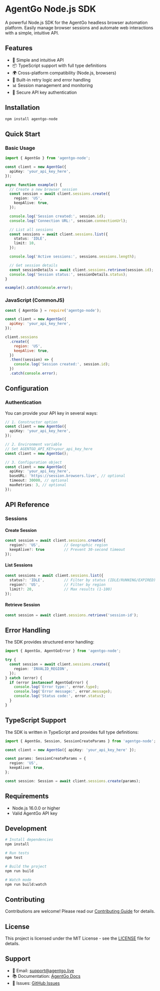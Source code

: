 # AgentGo Node.js SDK

A powerful Node.js SDK for the AgentGo headless browser automation platform. Easily manage browser sessions and automate web interactions with a simple, intuitive API.

## Features

- 🚀 Simple and intuitive API
- 📦 TypeScript support with full type definitions
- 🌍 Cross-platform compatibility (Node.js, browsers)
- 🔄 Built-in retry logic and error handling
- 📊 Session management and monitoring
- 🔐 Secure API key authentication

## Installation

```bash
npm install agentgo-node
```

## Quick Start

### Basic Usage

```typescript
import { AgentGo } from 'agentgo-node';

const client = new AgentGo({
  apiKey: 'your_api_key_here',
});

async function example() {
  // Create a new browser session
  const session = await client.sessions.create({
    region: 'US',
    keepAlive: true,
  });

  console.log('Session created:', session.id);
  console.log('Connection URL:', session.connectionUrl);

  // List all sessions
  const sessions = await client.sessions.list({
    status: 'IDLE',
    limit: 10,
  });

  console.log('Active sessions:', sessions.sessions.length);

  // Get session details
  const sessionDetails = await client.sessions.retrieve(session.id);
  console.log('Session status:', sessionDetails.status);
}

example().catch(console.error);
```

### JavaScript (CommonJS)

```javascript
const { AgentGo } = require('agentgo-node');

const client = new AgentGo({
  apiKey: 'your_api_key_here',
});

client.sessions
  .create({
    region: 'US',
    keepAlive: true,
  })
  .then((session) => {
    console.log('Session created:', session.id);
  })
  .catch(console.error);
```

## Configuration

### Authentication

You can provide your API key in several ways:

```typescript
// 1. Constructor option
const client = new AgentGo({
  apiKey: 'your_api_key_here',
});

// 2. Environment variable
// Set AGENTGO_API_KEY=your_api_key_here
const client = new AgentGo();

// 3. Configuration object
const client = new AgentGo({
  apiKey: 'your_api_key_here',
  baseURL: 'https://session.browsers.live', // optional
  timeout: 30000, // optional
  maxRetries: 3, // optional
});
```

## API Reference

### Sessions

#### Create Session

```typescript
const session = await client.sessions.create({
  region?: 'US',           // Geographic region
  keepAlive?: true         // Prevent 30-second timeout
});
```

#### List Sessions

```typescript
const sessions = await client.sessions.list({
  status?: 'IDLE',         // Filter by status (IDLE/RUNNING/EXPIRED)
  region?: 'US',           // Filter by region
  limit?: 20,              // Max results (1-100)
});
```

#### Retrieve Session

```typescript
const session = await client.sessions.retrieve('session-id');
```

## Error Handling

The SDK provides structured error handling:

```typescript
import { AgentGo, AgentGoError } from 'agentgo-node';

try {
  const session = await client.sessions.create({
    region: 'INVALID_REGION',
  });
} catch (error) {
  if (error instanceof AgentGoError) {
    console.log('Error type:', error.type);
    console.log('Error message:', error.message);
    console.log('Status code:', error.status);
  }
}
```

## TypeScript Support

The SDK is written in TypeScript and provides full type definitions:

```typescript
import { AgentGo, Session, SessionCreateParams } from 'agentgo-node';

const client = new AgentGo({ apiKey: 'your_api_key_here' });

const params: SessionCreateParams = {
  region: 'US',
  keepAlive: true,
};

const session: Session = await client.sessions.create(params);
```

## Requirements

- Node.js 16.0.0 or higher
- Valid AgentGo API key

## Development

```bash
# Install dependencies
npm install

# Run tests
npm test

# Build the project
npm run build

# Watch mode
npm run build:watch
```

## Contributing

Contributions are welcome! Please read our [Contributing Guide](CONTRIBUTING.md) for details.

## License

This project is licensed under the MIT License - see the [LICENSE](LICENSE) file for details.

## Support

- 📧 Email: support@agentgo.live
- 📚 Documentation: [AgentGo Docs](https://docs.agentgo.live)
- 🐛 Issues: [GitHub Issues](https://github.com/agentgo-dev/sdk-node/issues)

